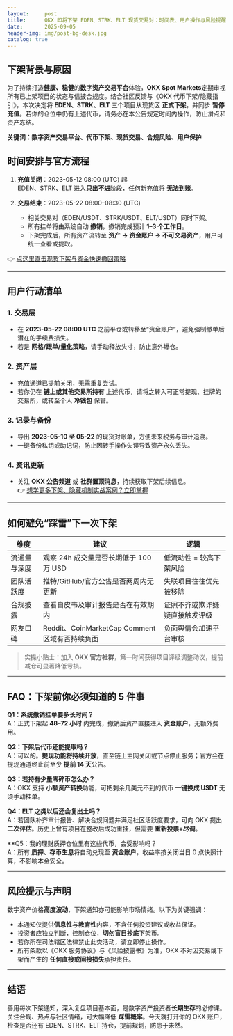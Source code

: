 ```yaml
---
layout:     post
title:      OKX 即将下架 EDEN、STRK、ELT 现货交易对：时间表、用户操作与风险提醒
date:       2025-09-05
header-img: img/post-bg-desk.jpg
catalog: true
---
```


## 下架背景与原因
为了持续打造**健康、稳健**的**数字资产交易平台**体验，**OKX Spot Markets**定期审视所有已上架项目的状态与信披合规度。结合社区反馈与《OKX 代币下架/隐藏指引》，本次决定将 **EDEN、STRK、ELT** 三个项目从现货区 **正式下架**，并同步 **暂停充值**。若你的仓位中仍有上述代币，请务必在本公告规定时间内操作，防止滑点和资产冻结。

**关键词：数字资产交易平台、代币下架、现货交易、合规风险、用户保护**

## 时间安排与官方流程

1. **充值关闭**：2023-05-12 08:00 (UTC) 起  
   EDEN、STRK、ELT 进入**只出不进**阶段，任何新充值将 **无法到账**。

2. **交易结束**：2023-05-22 08:00–08:30 (UTC)  
   - 相关交易对（EDEN/USDT、STRK/USDT、ELT/USDT）同时下架。  
   - 所有挂单将由系统自动 **撤销**，撤销完成预计 **1–3 个工作日**。  
   - 下架完成后，所有资产流转至 **资产 → 资金账户 → 不可交易资产**，用户可统一查看或提取。

👉 [点这里直击现货下架与资金快速撤回策略](https://okxdog.com/)

---

## 用户行动清单

### 1. 交易层
- 在 **2023-05-22 08:00 UTC** 之前平仓或转移至“资金账户”，避免强制撤单后潜在的手续费损失。
- 若是 **网格/跟单/量化策略**，请手动释放头寸，防止意外爆仓。

### 2. 资产层
- 充值通道已提前关闭，无需重复尝试。
- 若你仍在 **链上或其他交易所持有** 上述代币，请将之转入可正常提现、挂牌的交易所，或转至个人 **冷钱包** 保管。

### 3. 记录与备份
- 导出 **2023-05-10 至 05-22** 的现货对账单，方便未来税务与审计追溯。
- 一键备份私钥或助记词，防止因转手操作失误导致资产永久丢失。

### 4. 资讯更新
- 关注 **OKX 公告频道** 或 **社群置顶消息**，持续获取下架后续信息。  
👉 [想学更多下架、隐藏机制实战案例？立即掌握](https://okxdog.com/)

---

## 如何避免“踩雷”下一次下架

| 维度 | 建议 | 逻辑 |
|---|---|---|
| 流通量与深度 | 观察 24h 成交量是否长期低于 100 万 USD | 低流动性 = 较高下架风险 |
| 团队活跃度 | 推特/GitHub/官方公告是否两周内无更新 | 失联项目往往优先被移除 |
| 合规披露 | 查看白皮书及审计报告是否在有效期内 | 证照不齐或欺诈嫌疑直接触发评级 |
| 网友口碑 | Reddit、CoinMarketCap Comment 区域有否持续负面 | 负面舆情会加速平台审核 |

> 实操小贴士：加入 **OKX 官方社群**，第一时间获得项目评级调整动议，提前减仓可显著降低亏损。

---

## FAQ：下架前你必须知道的 5 件事

**Q1：系统撤销挂单要多长时间？**  
A：正式下架起 **48–72 小时** 内完成，撤销后资产直接进入 **资金账户**，无额外费用。

**Q2：下架后代币还能提取吗？**  
A：可以的。**提现功能将持续开放**，直至链上主网关闭或节点停止服务；官方会在提现通道终止前至少 **提前 14 天**公告。

**Q3：若持有少量零碎币怎么办？**  
A：OKX 支持 **小额资产转换**功能，可把剩余几美元不到的代币 **一键换成 USDT** 无须手动挂单。

**Q4：ELT 之类以后还会复出土吗？**  
A：若团队补齐审计报告、解决合规问题并满足社区活跃度要求，可向 OKX 提出 **二次评估**。历史上曾有项目在整改后成功重挂，但需要 **重新投票+尽调**。

**Q5：我的理财质押仓位里有这些代币，会受影响吗？  
A：所有 **质押、存币生息**将自动兑现至 **资金账户**，收益率按关闭当日 0 点快照计算，不影响本金安全。

---

## 风险提示与声明

数字资产价格**高度波动**，下架通知亦可能影响市场情绪。以下为关键强调：
- 本通知仅提供**信息性**与**教育性**内容，不含任何投资建议或收益保证。
- 投资者应独立判断，控制仓位，**切勿盲目抄底**下架币。
- 若你所在司法辖区法律禁止此类活动，请立即停止操作。
- 所有条款以《OKX 服务协议》与《风险披露书》为准，OKX 不对因交易或下架而产生的 **任何直接或间接损失**承担责任。

---

## 结语

善用每次下架通知，深入复盘项目基本面，是数字资产投资者**长期生存**的必修课。关注合规、热点与社区情绪，可大幅降低 **踩雷概率**。今天就打开你的 OKX 账户，检查是否还有 EDEN、STRK、ELT 持仓，提前规划，防患于未然。